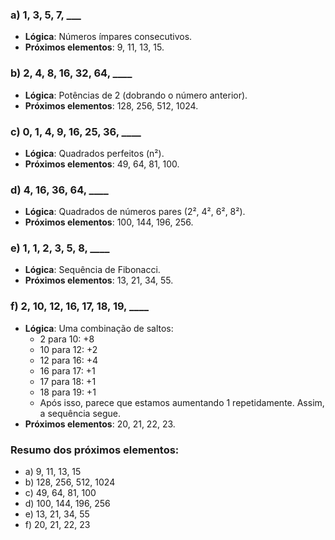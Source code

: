 ### a) 1, 3, 5, 7, ___
- **Lógica**: Números ímpares consecutivos.
- **Próximos elementos**: 9, 11, 13, 15.

### b) 2, 4, 8, 16, 32, 64, ____
- **Lógica**: Potências de 2 (dobrando o número anterior).
- **Próximos elementos**: 128, 256, 512, 1024.

### c) 0, 1, 4, 9, 16, 25, 36, ____
- **Lógica**: Quadrados perfeitos (n²).
- **Próximos elementos**: 49, 64, 81, 100.

### d) 4, 16, 36, 64, ____
- **Lógica**: Quadrados de números pares (2², 4², 6², 8²).
- **Próximos elementos**: 100, 144, 196, 256.

### e) 1, 1, 2, 3, 5, 8, ____
- **Lógica**: Sequência de Fibonacci.
- **Próximos elementos**: 13, 21, 34, 55.

### f) 2, 10, 12, 16, 17, 18, 19, ____
- **Lógica**: Uma combinação de saltos:
  - 2 para 10: +8
  - 10 para 12: +2
  - 12 para 16: +4
  - 16 para 17: +1
  - 17 para 18: +1
  - 18 para 19: +1
  - Após isso, parece que estamos aumentando 1 repetidamente. Assim, a sequência segue.
- **Próximos elementos**: 20, 21, 22, 23.

### Resumo dos próximos elementos:
- a) 9, 11, 13, 15
- b) 128, 256, 512, 1024
- c) 49, 64, 81, 100
- d) 100, 144, 196, 256
- e) 13, 21, 34, 55
- f) 20, 21, 22, 23
